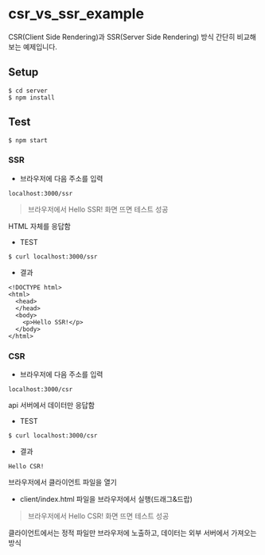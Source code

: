 # csr_vs_ssr_example

CSR(Client Side Rendering)과 SSR(Server Side Rendering) 방식 간단히 비교해보는 예제입니다.

## Setup

```
$ cd server
$ npm install
```

## Test

```
$ npm start
```

### SSR

- 브라우저에 다음 주소를 입력

```
localhost:3000/ssr
```

> 브라우저에서 Hello SSR! 화면 뜨면 테스트 성공

HTML 자체를 응답함

- TEST
```
$ curl localhost:3000/ssr
```

- 결과
```
<!DOCTYPE html>
<html>
  <head>
  </head>
  <body>
    <p>Hello SSR!</p>
  </body>
</html>
```

### CSR

- 브라우저에 다음 주소를 입력

```
localhost:3000/csr
```

api 서버에서 데이터만 응답함

- TEST
```
$ curl localhost:3000/csr
```

- 결과
```
Hello CSR!
```

브라우저에서 클라이언트 파일을 열기
- client/index.html 파일을 브라우저에서 실행(드래그&드랍)

> 브라우저에서 Hello CSR! 화면 뜨면 테스트 성공

클라이언트에서는 정적 파일만 브라우저에 노출하고, 데이터는 외부 서버에서 가져오는 방식

